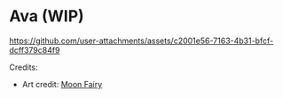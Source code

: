 # Ava (WIP)


https://github.com/user-attachments/assets/c2001e56-7163-4b31-bfcf-dcff379c84f9


Credits: 
<ul>
  <li>Art credit: <a href="https://itch.io/profile/moon-fairy">Moon Fairy</a></li>
</ul>
